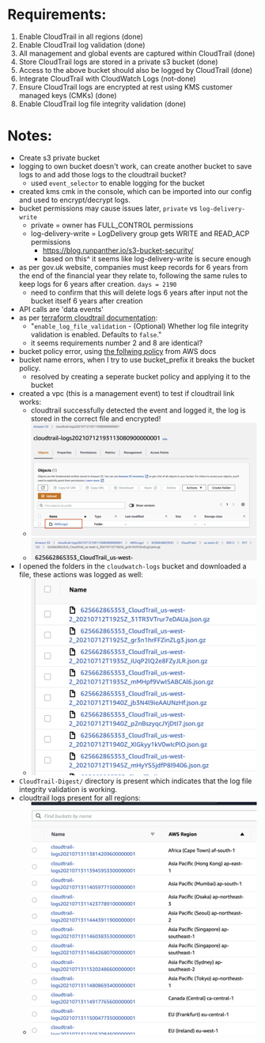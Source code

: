 # Requirements:
1. Enable CloudTrail in all regions (done)
2. Enable CloudTrail log validation (done)
3. All management and global events are captured within CloudTrail (done)
4. Store CloudTrail logs are stored in a private s3 bucket (done)
5. Access to the above bucket should also be logged by CloudTrail (done)
6. Integrate CloudTrail with CloudWatch Logs (not-done)
7. Ensure CloudTrail logs are encrypted at rest using KMS customer managed keys (CMKs) (done)
8. Enable CloudTrail log file integrity validation (done)

# Notes:
- Create s3 private bucket 
- logging to own bucket doesn't work, can create another bucket to save logs to and add those logs to the cloudtrail bucket? 
    - used `event_selector` to enable logging for the bucket
- created kms cmk in the console, which can be imported into our config and used to encrypt/decrypt logs. 
- bucket permissions may cause issues later, `private` vs `log-delivery-write`
    - private = owner has FULL_CONTROL permissions
    - log-delivery-write = LogDelivery group gets WRITE and READ_ACP permissions
        - https://blog.runpanther.io/s3-bucket-security/
        - based on this^ it seems like log-delivery-write is secure enough
- as per gov.uk website, companies must keep records for 6 years from the end of the financial year they relate to, following the same rules to keep logs for 6 years after creation.  `days = 2190`
    - need to confirm that this will delete logs 6 years after input not the bucket itself 6 years after creation
- API calls are 'data events' 
- as per [terraform cloudtrail documentation](https://registry.terraform.io/providers/hashicorp/aws/latest/docs/resources/cloudtrail):
    - "`enable_log_file_validation` - (Optional) Whether log file integrity validation is enabled. Defaults to `false`."
    - it seems requirements number 2 and 8 are identical? 
- bucket policy error, using [the follwing policy](https://docs.aws.amazon.com/awscloudtrail/latest/userguide/create-s3-bucket-policy-for-cloudtrail.html) from AWS docs
- bucket name errors, when I try to use bucket_prefix it breaks the bucket policy. 
    - resolved by creating a seperate bucket policy and applying it to the bucket
- created a vpc (this is a management event) to test if cloudtrail link works:
    - cloudtrail successfully detected the event and logged it, the log is stored in the correct file and encrypted! 
    - ![cloudtrail_1](./../../images/cloudtrail_1.png)
    - ![cloudtrail_2](./../../images/cloudtrail_2.png)
- I opened the folders in the `cloudwatch-logs` bucket and downloaded a file, these actions was logged as well: 
    - ![](./../../images/cloudtrail_bucket_access.png)
- `CloudTrail-Digest/` directory is present which indicates that the log file integrity validation is working. 
- cloudtrail logs present for all regions:
    - ![cloudtrail_regions](./../../images/cloudtrail_regions.png)